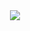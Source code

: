 <div align="center">
  <img src="https://user-images.githubusercontent.com/22817788/144271774-35f3ae94-acd5-414f-a6fa-3b0de395638d.gif" />
</div>
